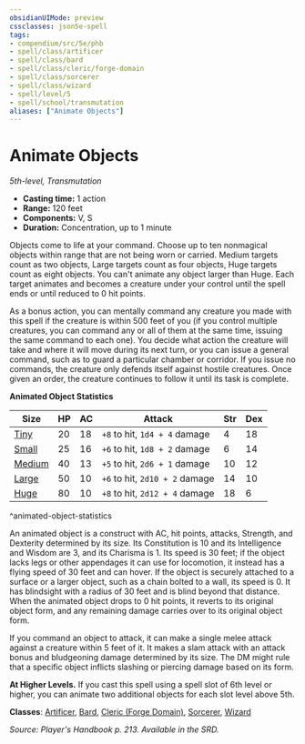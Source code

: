 ```yaml
---
obsidianUIMode: preview
cssclasses: json5e-spell
tags:
- compendium/src/5e/phb
- spell/class/artificer
- spell/class/bard
- spell/class/cleric/forge-domain
- spell/class/sorcerer
- spell/class/wizard
- spell/level/5
- spell/school/transmutation
aliases: ["Animate Objects"]
---
```

# Animate Objects
*5th-level, Transmutation*  

- **Casting time:** 1 action
- **Range:** 120 feet
- **Components:** V, S
- **Duration:** Concentration, up to 1 minute

Objects come to life at your command. Choose up to ten nonmagical objects within range that are not being worn or carried. Medium targets count as two objects, Large targets count as four objects, Huge targets count as eight objects. You can't animate any object larger than Huge. Each target animates and becomes a creature under your control until the spell ends or until reduced to 0 hit points.

As a bonus action, you can mentally command any creature you made with this spell if the creature is within 500 feet of you (if you control multiple creatures, you can command any or all of them at the same time, issuing the same command to each one). You decide what action the creature will take and where it will move during its next turn, or you can issue a general command, such as to guard a particular chamber or corridor. If you issue no commands, the creature only defends itself against hostile creatures. Once given an order, the creature continues to follow it until its task is complete.

**Animated Object Statistics**

| Size | HP | AC | Attack | Str | Dex |
|------|----|----|--------|-----|-----|
| [Tiny](5E2014官方资源/bestiary/construct/animated-object-tiny.md) | 20 | 18 | `+8` to hit, `1d4 + 4` damage | 4 | 18 |
| [Small](5E2014官方资源/bestiary/construct/animated-object-small.md) | 25 | 16 | `+6` to hit, `1d8 + 2` damage | 6 | 14 |
| [Medium](5E2014官方资源/bestiary/construct/animated-object-medium.md) | 40 | 13 | `+5` to hit, `2d6 + 1` damage | 10 | 12 |
| [Large](5E2014官方资源/bestiary/construct/animated-object-large.md) | 50 | 10 | `+6` to hit, `2d10 + 2` damage | 14 | 10 |
| [Huge](5E2014官方资源/bestiary/construct/animated-object-huge.md) | 80 | 10 | `+8` to hit, `2d12 + 4` damage | 18 | 6 |
^animated-object-statistics

An animated object is a construct with AC, hit points, attacks, Strength, and Dexterity determined by its size. Its Constitution is 10 and its Intelligence and Wisdom are 3, and its Charisma is 1. Its speed is 30 feet; if the object lacks legs or other appendages it can use for locomotion, it instead has a flying speed of 30 feet and can hover. If the object is securely attached to a surface or a larger object, such as a chain bolted to a wall, its speed is 0. It has blindsight with a radius of 30 feet and is blind beyond that distance. When the animated object drops to 0 hit points, it reverts to its original object form, and any remaining damage carries over to its original object form.

If you command an object to attack, it can make a single melee attack against a creature within 5 feet of it. It makes a slam attack with an attack bonus and bludgeoning damage determined by its size. The DM might rule that a specific object inflicts slashing or piercing damage based on its form.

**At Higher Levels.** If you cast this spell using a spell slot of 6th level or higher, you can animate two additional objects for each slot level above 5th.

**Classes**: [Artificer](5E2014官方资源/classes/artificer-tce.md), [Bard](5E2014官方资源/classes/bard.md), [Cleric (Forge Domain)](5E2014官方资源/classes/cleric-forge-domain-xge.md), [Sorcerer](5E2014官方资源/classes/sorcerer.md), [Wizard](5E2014官方资源/classes/wizard.md)

*Source: Player's Handbook p. 213. Available in the SRD.*